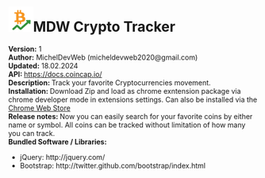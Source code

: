 <html>
    <head>
    </head>
    <body>
        <h1><img src="/images/CT-logo-128.png" style="width: 50px; height: 50px">MDW Crypto Tracker</h1>
        <div><b>Version:</b> 1</div>
        <div><b>Author:</b> MichelDevWeb (micheldevweb2020@gmail.com)</div>
        <div><b>Updated:</b> 18.02.2024</div>
        <div><b>API: </b><a href="https://docs.coincap.io/" target="blank">https://docs.coincap.io/</a></div>
        <div><b>Description: </b>Track your favorite Cryptocurrencies movement.  </div>
        <div><b>Installation: </b>Download Zip and load as chrome exntension package via chrome developer mode in extensions settings. Can also be installed via the <a href="https://chromewebstore.google.com/detail/njpeiacpcgcfdojjedocmegpkcljibmk" target="blank">Chrome Web Store</a></div> 
        <div><b>Release notes: </b> Now you can easily search for your favorite coins by either name or symbol. All coins can be tracked without limitation of how many you can track.</div>  
		<div><b>Bundled Software / Libraries:</b></div>  
                 <div>
            <ul>
                <li>jQuery: http://jquery.com/</li>
                <li>Bootstrap: http://twitter.github.com/bootstrap/index.html</li>
            </ul>
        </div>
   </body>
</html>
